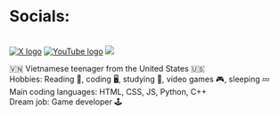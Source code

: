 <h1>Socials:</h1><br />
<a href="https://x.com/banhmipan"><img src="https://pbs.twimg.com/profile_images/1683899100922511378/5lY42eHs_400x400.jpg" alt="X logo"></a>
<a href="https://www.youtube.com/@banhmipan"><img src="https://yt3.googleusercontent.com/584JjRp5QMuKbyduM_2k5RlXFqHJtQ0qLIPZpwbUjMJmgzZngHcam5JMuZQxyzGMV5ljwJRl0Q=s900-c-k-c0x00ffffff-no-rj" alt="YouTube logo"></a>
<a href="https://www.codedex.io/@banhmipan"><img src="https://avatars.githubusercontent.com/u/105237839?s=200&v=4"></a>

🇻🇳 Vietnamese teenager from the United States 🇺🇸<br />
Hobbies: Reading 📖, coding 🖥️, studying 📑, video games 🎮, sleeping 💤<br />
Main coding languages: HTML, CSS, JS, Python, C++<br />
Dream job: Game developer 🕹️
